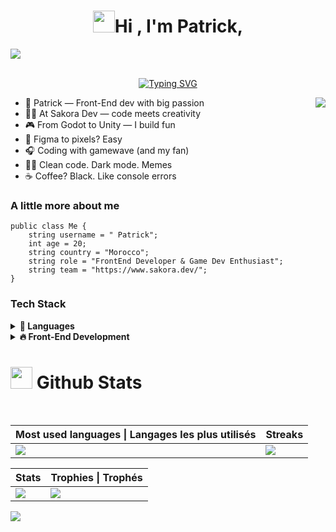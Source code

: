  ### <h1 align="center"><img src="https://media.giphy.com/media/hvRJCLFzcasrR4ia7z/giphy.gif" width="35"><b>Hi , I'm Patrick,  </b></h1>
 <img src="https://user-images.githubusercontent.com/73097560/115834477-dbab4500-a447-11eb-908a-139a6edaec5c.gif"><br><br>
  </p>
<p align="center">
<a href="https://git.io/typing-svg"><img src="https://readme-typing-svg.herokuapp.com?font=Fira+Code&pause=1000&color=48D7F7&width=435&lines=+Welcome+to+my+Github+profile+!!" alt="Typing SVG" /></a>
</p>
<img align="right" src="https://media.giphy.com/media/M9gbBd9nbDrOTu1Mqx/giphy.gif">
<ul>
 
<li>🧠 Patrick — Front-End dev with big passion
<li>👨‍💻 At Sakora Dev — code meets creativity
<li>🎮 From Godot to Unity — I build fun
<li>🎨 Figma to pixels? Easy
<li>🎧 Coding with gamewave (and my fan)
<li>🤹‍♂️ Clean code. Dark mode. Memes
<li>☕ Coffee? Black. Like console errors
</ul>

### A little more about me
```golang
public class Me {
    string username = " Patrick";
    int age = 20;
    string country = "Morocco";
    string role = "FrontEnd Developer & Game Dev Enthusiast";
    string team = "https://www.sakora.dev/";
}
```
  ### Tech Stack

<p align="center">

<details>	
    <summary><b>🏅 Languages</b></summary>
   
   ![C](https://img.shields.io/badge/c-%2300599C.svg?style=for-the-badge&logo=c&logoColor=white)
   ![C#](https://img.shields.io/badge/c%23-%23239120.svg?style=for-the-badge&logo=csharp&logoColor=white)
   ![JavaScript](https://img.shields.io/badge/JavaScript%20-%23F7DF1E.svg?style=for-the-badge&logo=javascript&logoColor=black)
   ![Kotlin](https://img.shields.io/badge/kotlin-%237F52FF.svg?style=for-the-badge&logo=kotlin&logoColor=white) 
   ![Lua](https://img.shields.io/badge/lua-%232C2D72.svg?style=for-the-badge&logo=lua&logoColor=white)
   
</details>
   
  
<details>	
    <summary><b>🔥 Front-End Development</b></summary>
    
   ![HTML](https://img.shields.io/badge/HTML5%20-%23E34F26.svg?style=for-the-badge&logo=html5&logoColor=white)
   ![CSS](https://img.shields.io/badge/CSS%20-%231572B6.svg?style=for-the-badge&logo=css3&logoColor=white)
   ![React](https://img.shields.io/badge/react-%2320232a.svg?style=for-the-badge&logo=react&logoColor=%2361DAFB)
   
</details>
 

# <img src="https://media.giphy.com/media/iY8CRBdQXODJSCERIr/giphy.gif" width="35"><b> Github Stats </b>
<br>


| Most used languages \| Langages les plus utilisés | Streaks |
| --- | --- |
| ![](https://github-readme-stats.vercel.app/api/top-langs/?username=paatrike&theme=shadow_blue&hide_border=true&include_all_commits=true&count_private=true&layout=compact)| ![](https://github-readme-stats.vercel.app/api?username=paatrike&theme=shadow_blue&hide_border=true&include_all_commits=true&count_private=true) |

| Stats | Trophies  \| Trophés |
| --- | --- |
| ![](https://nirzak-streak-stats.vercel.app/?user=paatrike&theme=shadow_blue&hide_border=true)  | ![](https://github-profile-trophy.vercel.app/?username=paatrike&theme=shadow_blue&no-frame=true&no-bg=true&margin-w=4) |

 


 <img src="https://user-images.githubusercontent.com/73097560/115834477-dbab4500-a447-11eb-908a-139a6edaec5c.gif"><br><br>


